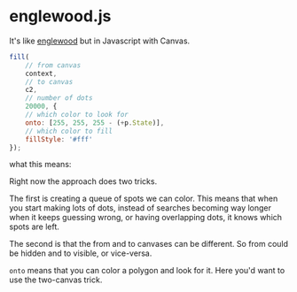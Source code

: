 # englewood.js

It's like [englewood](https://github.com/newsapps/englewood) but in Javascript
with Canvas.

```js
fill(
    // from canvas
    context,
    // to canvas
    c2,
    // number of dots
    20000, {
    // which color to look for
    onto: [255, 255, 255 - (+p.State)],
    // which color to fill
    fillStyle: '#fff'
});
```

what this means:

Right now the approach does two tricks.

The first is creating a queue of spots we can color. This means that when
you start making lots of dots, instead of searches becoming way longer when
it keeps guessing wrong, or having overlapping dots, it knows which spots
are left.

The second is that the from and to canvases can be different. So from could
be hidden and to visible, or vice-versa.

`onto` means that you can color a polygon and look for it. Here you'd want to
use the two-canvas trick.
